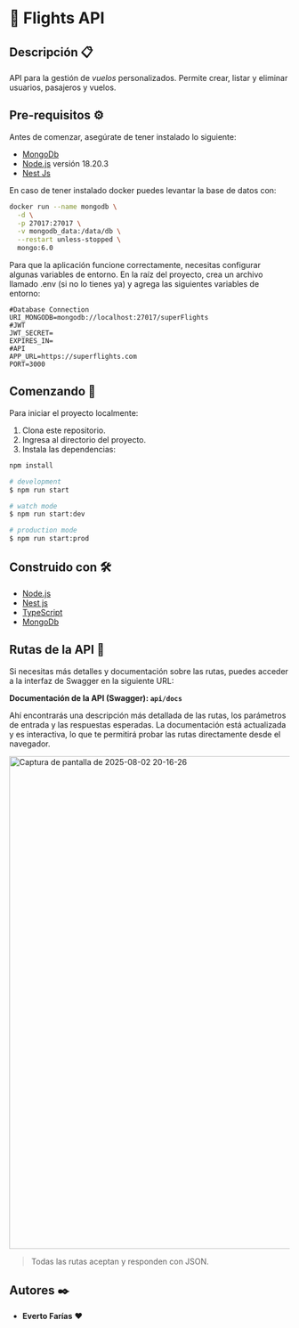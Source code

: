 # 📌 Flights API

## Descripción 📋

API para la gestión de *vuelos* personalizados. Permite crear, listar y eliminar usuarios, pasajeros y vuelos.

## Pre-requisitos ⚙️

Antes de comenzar, asegúrate de tener instalado lo siguiente:

- [MongoDb](https://www.mongodb.com/try/download/community)
- [Node.js](https://nodejs.org/) versión 18.20.3
- [Nest Js](https://docs.nestjs.com/)

En caso de tener instalado docker puedes levantar la base de datos con:
```bash
docker run --name mongodb \
  -d \
  -p 27017:27017 \
  -v mongodb_data:/data/db \
  --restart unless-stopped \
  mongo:6.0
```
Para que la aplicación funcione correctamente, necesitas configurar algunas variables de entorno. En la raíz del proyecto, crea un archivo llamado .env (si no lo tienes ya) y agrega las siguientes variables de entorno:

```env
#Database Connection
URI_MONGODB=mongodb://localhost:27017/superFlights
#JWT
JWT_SECRET=
EXPIRES_IN=
#API
APP_URL=https://superflights.com
PORT=3000
```

## Comenzando 🚀

Para iniciar el proyecto localmente:

1. Clona este repositorio.
2. Ingresa al directorio del proyecto.
3. Instala las dependencias:

```bash
npm install
```

```bash
# development
$ npm run start

# watch mode
$ npm run start:dev

# production mode
$ npm run start:prod
```
## Construido con 🛠️

- [Node.js](https://nodejs.org/es/)
- [Nest js](https://docs.nestjs.com/)
- [TypeScript](https://www.typescriptlang.org/)
- [MongoDb](https://www.mongodb.com/try/download/community)

## Rutas de la API 📡

Si necesitas más detalles y documentación sobre las rutas, puedes acceder a la interfaz de Swagger en la siguiente URL:

**Documentación de la API (Swagger): `api/docs`**

Ahí encontrarás una descripción más detallada de las rutas, los parámetros de entrada y las respuestas esperadas. La documentación está actualizada y es interactiva, lo que te permitirá probar las rutas directamente desde el navegador.

<img width="730" height="885" alt="Captura de pantalla de 2025-08-02 20-16-26" src="https://github.com/user-attachments/assets/10df51c6-da30-4b58-af32-644851a23aed" />



> Todas las rutas aceptan y responden con JSON.

## Autores ✒️

- **Everto Farías** ❤️



```

